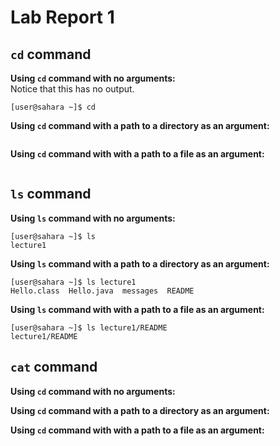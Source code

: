 # Lab Report 1
## `cd` command
**Using `cd` command with no arguments:** \
Notice that this has no output. 
```
[user@sahara ~]$ cd
```

**Using `cd` command with a path to a directory as an argument:**
```

```

**Using `cd` command with with a path to a file as an argument:**
```

```

## `ls` command
**Using `ls` command with no arguments:**
```
[user@sahara ~]$ ls
lecture1
```

**Using `ls` command with a path to a directory as an argument:**
```
[user@sahara ~]$ ls lecture1
Hello.class  Hello.java  messages  README
```

**Using `ls` command with with a path to a file as an argument:**
```
[user@sahara ~]$ ls lecture1/README 
lecture1/README
```

## `cat` command
**Using `cd` command with no arguments:**

**Using `cd` command with a path to a directory as an argument:**

**Using `cd` command with with a path to a file as an argument:**

